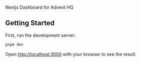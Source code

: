 Nextjs Dashboard for Advent HQ

## Getting Started

First, run the development server:

```bash
pnpm dev
```

Open [http://localhost:3000](http://localhost:3000) with your browser to see the result.
